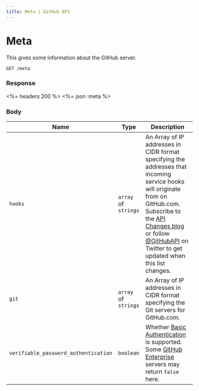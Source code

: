```yaml
---
title: Meta | GitHub API
---
```


# Meta

This gives some information about the GitHub server.

    GET /meta

### Response

<%= headers 200 %>
<%= json :meta %>

### Body

Name | Type | Description
-----|------|--------------
`hooks`|`array` of `strings` | An Array of IP addresses in CIDR format specifying the addresses that incoming service hooks will originate from on GitHub.com.  Subscribe to the [API Changes blog](http://developer.github.com/changes/) or follow [@GitHubAPI](https://twitter.com/GitHubAPI) on Twitter to get updated when this list changes.
`git`|`array` of `strings` | An Array of IP addresses in CIDR format specifying the Git servers for GitHub.com.
`verifiable_password_authentication`|`boolean` | Whether [Basic Authentication](/v3/auth/#basic-authentication) is supported. Some [GitHub Enterprise](https://enterprise.github.com/) servers may return `false` here.
